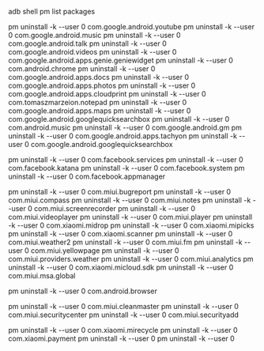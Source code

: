 adb shell
pm list packages


pm uninstall -k --user 0 com.google.android.youtube
pm uninstall -k --user 0 com.google.android.music
pm uninstall -k --user 0 com.google.android.talk
pm uninstall -k --user 0 com.google.android.videos
pm uninstall -k --user 0 com.google.android.apps.genie.geniewidget
pm uninstall -k --user 0 com.android.chrome
pm uninstall -k --user 0 com.google.android.apps.docs
pm uninstall -k --user 0 com.google.android.apps.photos
pm uninstall -k --user 0 com.google.android.apps.cloudprint
pm uninstall -k --user 0 com.tomaszmarzeion.notepad
pm uninstall -k --user 0 com.google.android.apps.maps
pm uninstall -k --user 0 com.google.android.googlequicksearchbox
pm uninstall -k --user 0 com.android.music
pm uninstall -k --user 0 com.google.android.gm
pm uninstall -k --user 0 com.google.android.apps.tachyon
pm uninstall -k --user 0 com.google.android.googlequicksearchbox

pm uninstall -k --user 0 com.facebook.services
pm uninstall -k --user 0 com.facebook.katana
pm uninstall -k --user 0 com.facebook.system
pm uninstall -k --user 0 com.facebook.appmanager

pm uninstall -k --user 0 com.miui.bugreport
pm uninstall -k --user 0 com.miui.compass
pm uninstall -k --user 0 com.miui.notes
pm uninstall -k --user 0 com.miui.screenrecorder
pm uninstall -k --user 0 com.miui.videoplayer
pm uninstall -k --user 0 com.miui.player
pm uninstall -k --user 0 com.xiaomi.midrop
pm uninstall -k --user 0 com.xiaomi.mipicks
pm uninstall -k --user 0 com.xiaomi.scanner
pm uninstall -k --user 0 com.miui.weather2
pm uninstall -k --user 0 com.miui.fm
pm uninstall -k --user 0 com.miui.yellowpage
pm uninstall -k --user 0 com.miui.providers.weather
pm uninstall -k --user 0 com.miui.analytics
pm uninstall -k --user 0 com.xiaomi.micloud.sdk
pm uninstall -k --user 0 com.miui.msa.global

pm uninstall -k --user 0 com.android.browser

pm uninstall -k --user 0 com.miui.cleanmaster
pm uninstall -k --user 0 com.miui.securitycenter
pm uninstall -k --user 0 com.miui.securityadd

pm uninstall -k --user 0 com.xiaomi.mirecycle
pm uninstall -k --user 0 com.xiaomi.payment
pm uninstall -k --user 0 
pm uninstall -k --user 0 

